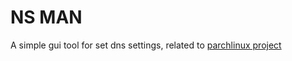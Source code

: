 # NS MAN

A simple gui tool for set dns settings, related to [parchlinux project](https://github.com/parchlinux/)